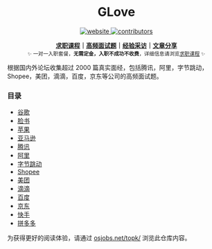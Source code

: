 <h1 align="center">
   GLove
</h1>

<p align="center">
  <a href="https://osjobs.net">
    <img src="https://img.shields.io/website.svg?down_color=red&down_message=down&up_color=blue&up_message=up&url=https%3A%2F%2Fosjobs.net" alt="website" />
  </a>
  <a href="https://github.com/resumejob/awesome-resume/blob/master/license.md">
    <img src="https://img.shields.io/github/contributors/resumejob/interview-questions.svg" alt="contributors" />
  </a>
</p>

<p align="center">
  <b> <a href="https://osjobs.net/co/">求职课程</a>｜<a href="https://osjobs.net/topk/">高频面试题</a>｜<a href="https://osjobs.net/interview/">经验采访</a>｜<a href="https://www.zhihu.com/people/Windson_Yang/posts?page=1">文章分享</a></b></br>
  <sub>✨ 一对一入职套餐，<b>无需定金，入职不成功不收费</b>，详细信息请浏览<a href="https://osjobs.net/co/">求职课程</a> ✨<sub>
</p>

根据国内外论坛收集超过 2000 篇真实面经，包括腾讯，阿里，字节跳动，Shopee，美团，滴滴，百度，京东等公司的高频面试题。

### 目录
- [谷歌](https://osjobs.net/topk/%E8%B0%B7%E6%AD%8C/)
- [脸书](https://osjobs.net/topk/%E8%84%B8%E4%B9%A6/)
- [苹果](https://osjobs.net/topk/%E8%8B%B9%E6%9E%9C/)
- [亚马逊](https://osjobs.net/topk/%E4%BA%9A%E9%A9%AC%E9%80%8A/)
- [腾讯](https://osjobs.net/topk/%E8%85%BE%E8%AE%AF/)
- [阿里](https://osjobs.net/topk/%E9%98%BF%E9%87%8C/)
- [字节跳动](https://osjobs.net/topk/%E5%AD%97%E8%8A%82%E8%B7%B3%E5%8A%A8/)
- [Shopee](https://osjobs.net/topk/Shopee/)
- [美团](https://osjobs.net/topk/%E7%BE%8E%E5%9B%A2/)
- [滴滴](https://osjobs.net/topk/%E6%BB%B4%E6%BB%B4/)
- [百度](https://osjobs.net/topk/%E7%99%BE%E5%BA%A6/)
- [京东](https://osjobs.net/topk/%E4%BA%AC%E4%B8%9C/)
- [快手](https://osjobs.net/topk/%E5%BF%AB%E6%89%8B/)
- [拼多多](https://osjobs.net/topk/%E6%8B%BC%E5%A4%9A%E5%A4%9A/)

为获得更好的阅读体验，请通过 [osjobs.net/topk/](https://osjobs.net/topk/) 浏览此仓库内容。
